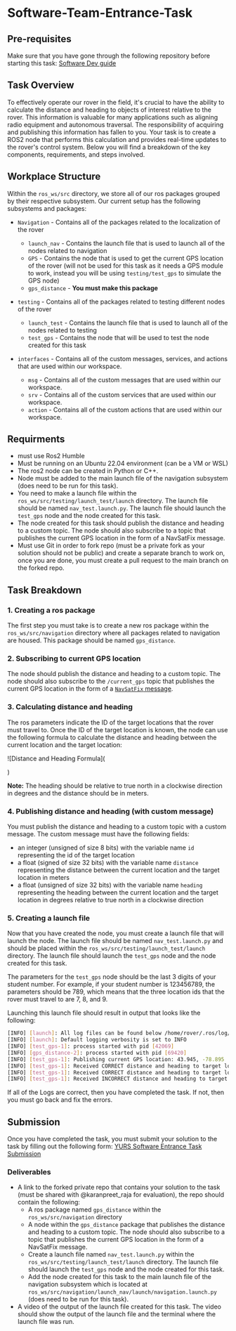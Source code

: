 # Software-Team-Entrance-Task

## Pre-requisites

Make sure that you have gone through the following repository before starting this task:
[Software Dev guide](https://github.com/YorkURobotics/yurs-rover-software-dev-guide)

## Task Overview

<!--The goal of this task is to create a simple ROS2 node that receives the current GPS location and calculates the distance and the heading between the current location and multiple target locations. Once these distances and headings are calculated, you must publish them to their respective topics with a custom message that meets our testing criteria.-->
To effectively operate our rover in the field, it's crucial to have the ability to calculate the distance and heading to objects of interest relative to the rover. This information is valuable for many applications such as aligning radio equipment and autonomous traversal. The responsibility of acquiring and publishing this information has fallen to you. Your task is to create a ROS2 node that performs this calculation and provides real-time updates to the rover's control system. Below you will find a breakdown of the key components, requirements, and steps involved.

## Workplace Structure

Within the `ros_ws/src` directory, we store all of our ros packages grouped by their respective subsystem. Our current setup has the following subsystems and packages:

- `Navigation` - Contains all of the packages related to the localization of the rover

  - `launch_nav` - Contains the launch file that is used to launch all of the nodes related to navigation
  - `GPS` - Contains the node that is used to get the current GPS location of the rover (will not be used for this task as it needs a GPS module to work, instead you will be using `testing/test_gps` to simulate the GPS node)
  - `gps_distance` - **You must make this package**

- `testing` - Contains all of the packages related to testing different nodes of the rover

  - `launch_test` - Contains the launch file that is used to launch all of the nodes related to testing
  - `test_gps` - Contains the node that will be used to test the node created for this task

- `interfaces` - Contains all of the custom messages, services, and actions that are used within our workspace.
  - `msg` - Contains all of the custom messages that are used within our workspace.
  - `srv` - Contains all of the custom services that are used within our workspace.
  - `action` - Contains all of the custom actions that are used within our workspace.

## Requirments

- must use Ros2 Humble
- Must be running on an Ubuntu 22.04 environment (can be a VM or WSL)
- The ros2 node can be created in Python or C++.
- Node must be added to the main launch file of the navigation subsystem (does need to be run for this task).
- You need to make a launch file within the `ros_ws/src/testing/launch_test/launch` directory. The launch file should be named `nav_test.launch.py`. The launch file should launch the `test_gps` node and the node created for this task.
- The node created for this task should publish the distance and heading to a custom topic. The node should also subscribe to a topic that publishes the current GPS location in the form of a NavSatFix message.
- Must use Git in order to fork repo (must be a private fork as your solution should not be public) and create a separate branch to work on, once you are done, you must create a pull request to the main branch on the forked repo.

## Task Breakdown

### 1. Creating a ros package

The first step you must take is to create a new ros package within the `ros_ws/src/navigation` directory where all packages related to navigation are housed. This package should be named `gps_distance`.

### 2. Subscribing to current GPS location

The node should publish the distance and heading to a custom topic. The node should also subscribe to the `/current_gps` topic that publishes the current GPS location in the form of a [`NavSatFix` message](https://docs.ros.org/en/noetic/api/sensor_msgs/html/msg/NavSatFix.html).

### 3. Calculating distance and heading

The ros parameters indicate the ID of the target locations that the rover must travel to. Once the ID of the target location is known, the node can use the following formula to calculate the distance and heading between the current location and the target location:

![Distance and Heading Formula](

)

**Note:** The heading should be relative to true north in a clockwise direction in degrees and the distance should be in meters.

### 4. Publishing distance and heading (with custom message)

You must publish the distance and heading to a custom topic with a custom message. The custom message must have the following fields:

- an integer (unsigned of size 8 bits) with the variable name `id` representing the id of the target location
- a float (signed of size 32 bits) with the variable name `distance` representing the distance between the current location and the target location in meters
- a float (unsigned of size 32 bits) with the variable name `heading` representing the heading between the current location and the target location in degrees relative to true north in a clockwise direction

### 5. Creating a launch file

Now that you have created the node, you must create a launch file that will launch the node. The launch file should be named `nav_test.launch.py` and should be placed within the `ros_ws/src/testing/launch_test/launch` directory. The launch file should launch the `test_gps` node and the node created for this task.

The parameters for the `test_gps` node should be the last 3 digits of your student number. For example, if your student number is 123456789, the parameters should be 789, which means that the three location ids that the rover must travel to are 7, 8, and 9.

Launching this launch file should result in output that looks like the following:

```bash
[INFO] [launch]: All log files can be found below /home/rover/.ros/log/2021-09-30-16-00-00-000000-rover-0
[INFO] [launch]: Default logging verbosity is set to INFO
[INFO] [test_gps-1]: process started with pid [42069]
[INFO] [gps_distance-2]: process started with pid [69420]
[INFO] [test_gps-1]: Publishing current GPS location: 43.945, -78.895
[INFO] [test_gps-1]: Received CORRECT distance and heading to target location 7: 100.0m, 45.0 degrees
[INFO] [test_gps-1]: Received CORRECT distance and heading to target location 8: 200.0m, 90.0 degrees
[INFO] [test_gps-1]: Received INCORRECT distance and heading to target location 9: 300.0m, 135.0 degrees
```

If all of the Logs are correct, then you have completed the task. If not, then you must go back and fix the errors.

## Submission

Once you have completed the task, you must submit your solution to the task by filling out the following form:
[YURS Software Entrance Task Submission](https://forms.gle/)

### Deliverables

- A link to the forked private repo that contains your solution to the task (must be shared with @karanpreet_raja for evaluation), the repo should contain the following:
  - A ros package named `gps_distance` within the `ros_ws/src/navigation` directory
  - A node within the `gps_distance` package that publishes the distance and heading to a custom topic. The node should also subscribe to a topic that publishes the current GPS location in the form of a NavSatFix message.
  - Create a launch file named `nav_test.launch.py` within the `ros_ws/src/testing/launch_test/launch` directory. The launch file should launch the `test_gps` node and the node created for this task.
  - Add the node created for this task to the main launch file of the navigation subsystem which is located at `ros_ws/src/navigation/launch_nav/launch/navigation.launch.py` (does need to be run for this task).
- A video of the output of the launch file created for this task. The video should show the output of the launch file and the terminal where the launch file was run.
